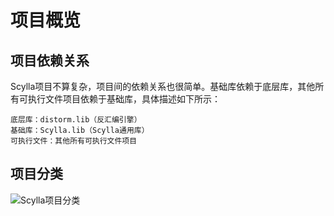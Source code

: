 # 项目概览

## 项目依赖关系
Scylla项目不算复杂，项目间的依赖关系也很简单。基础库依赖于底层库，其他所有可执行文件项目依赖于基础库，具体描述如下所示：

	底层库：distorm.lib（反汇编引擎）
	基础库：Scylla.lib（Scylla通用库）
	可执行文件：其他所有可执行文件项目

## 项目分类

![Scylla项目分类](https://ninecents.github.io/course/ScyllaHide/01%20项目概览/Scylla项目分类.png)
